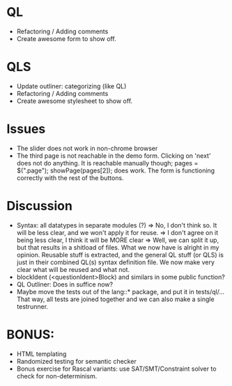 # QL
* Refactoring / Adding comments
* Create awesome form to show off.

# QLS
* Update outliner: categorizing (like QL)
* Refactoring / Adding comments
* Create awesome stylesheet to show off.

# Issues
* The slider does not work in non-chrome browser
* The third page is not reachable in the demo form. Clicking on 'next' does not do anything.
It is reachable manually though; pages = $(".page"); showPage(pages[2]); does work.
The form is functioning correctly with the rest of the buttons.

# Discussion
* Syntax: all datatypes in separate modules (?)
  => No, I don't think so. It will be less clear, and we won't apply it for reuse.
    => I don't agree on it being less clear, I think it will be MORE clear
      => Well, we can split it up, but that results in a shitload of files.
         What we now have is alright in my opinion. Reusable stuff is extracted, 
         and the general QL stuff (or QLS) is just in their combined QL(s) syntax
         definition file. We now make very clear what will be reused and what not. 
* blockIdent (\<questionIdent\>Block) and similars in some public function?
* QL Outliner: Does in suffice now? 
* Maybe move the tests out of the lang::* package, and put it in tests/ql/... That way,
all tests are joined together and we can also make a single testrunner.

# BONUS:
* HTML templating
* Randomized testing for semantic checker
* Bonus exercise for Rascal variants: use SAT/SMT/Constraint solver to check for non-determinism.

